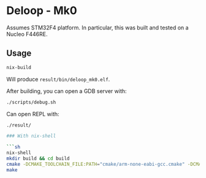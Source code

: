 # Deloop - Mk0

Assumes STM32F4 platform. In particular, this was built and tested on a Nucleo F446RE.

## Usage

```sh
nix-build
```

Will produce `result/bin/deloop_mk0.elf`.

After building, you can open a GDB server with:

```sh
./scripts/debug.sh
```

Can open REPL with:

```sh
./result/

### With nix-shell

```sh
nix-shell
mkdir build && cd build
cmake -DCMAKE_TOOLCHAIN_FILE:PATH="cmake/arm-none-eabi-gcc.cmake" -DCMAKE_BUILD_TYPE=Debug ..
make
```
